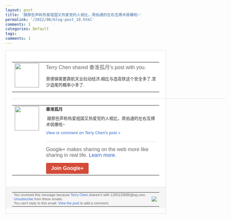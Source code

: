 ```yaml
---
layout: post
title: '跟那些声称热爱祖国又热爱党的人相比，周伯通的左右互搏术弱爆啦~'
permalink: '/2012/06/blog-post_19.html'
comments: 1
categories: Default
tags: 
comments: 1
---
```

<div style="border:solid 1px #dfdfdf;color:#686868;font:13px Arial"><div style="background-color:#fff;padding:20px;"><table cellpadding="0" cellspacing="0"><tr><td style="padding-right:15px;vertical-align:top"><a href="https://plus.google.com/_/notifications/ngemlink?&amp;emid=CNDbhv3k2bACFVR_TAodojAAAA&amp;path=%2F108643996575278738906&amp;dt=1340091261892"><img height="75" src="https://lh3.googleusercontent.com/-KKRGTyJ5Bl0/AAAAAAAAAAI/AAAAAAAAEEY/jllxqER5dCk/s75-c-k-a/photo.jpg" style="border:solid 1px #cccccc;" width="75"/></a></td><td style="width:578px;color:#333;font:13px Arial;vertical-align:top;"><div style="color:#686868;font:16px Arial;;padding-bottom:15px">Terry Chen shared 秦淮孤月's post with you.</div><div style="padding-bottom:10px">景德镇需要靠航天业拉动经济,相比与造高铁<wbr/>这个安全多了,至少追尾的概率小多了.</div></td></tr></table><div style="margin:20px 0;border-bottom:solid 1px #dfdfdf;width:670px;"></div><table cellpadding="0" cellspacing="0"><tr><td style="padding-right:15px;vertical-align:top"><a href="https://plus.google.com/_/notifications/ngemlink?&amp;emid=CNDbhv3k2bACFVR_TAodojAAAA&amp;path=%2F110464474016840158509&amp;dt=1340091261892"><img height="75" src="https://lh5.googleusercontent.com/-S4ub6WvbzPY/AAAAAAAAAAI/AAAAAAAAAdM/jZLSIqMpNWM/s75-c-k-a/photo.jpg" style="border:solid 1px #cccccc;" width="75"/></a></td><td style="width:578px;color:#333;font:13px Arial;vertical-align:top;"><div style="font-weight:bold;padding-bottom:10px">秦淮孤月</div><div style="padding-bottom:10px">&nbsp;跟那些声称热爱祖国又热爱党的人相比，周<wbr/>伯通的左右互搏术弱爆啦~</div><a href="https://plus.google.com/_/notifications/ngemlink?&amp;emid=CNDbhv3k2bACFVR_TAodojAAAA&amp;path=%2F108643996575278738906%2Fposts%2FcT5yM5qBskN%3Fgpinv%3DAMIXal8a9JBGGrsCbdKWdPXpmjpRR5K7u4COLxEweFie_ZZBP2z96D94FEpdF2lD74lH8IJBPC68GCDhWp1sfAuKeh1aX3NQJLEtTN1uArx23guYQ61uCCU&amp;dt=1340091261892" style="color:#3366CC;text-decoration:none;">View or comment on Terry Chen's post »</a><div style="margin-top:20px;border-top:solid 1px #dfdfdf"><div style="padding:15px 0;color:#686868;font:16px Arial;">Google+ makes sharing on the web more like sharing in real life. <a href="http://www.google.com/+/learnmore/" style="color:#3366CC;text-decoration:none;">Learn more</a>.</div><a href="https://plus.google.com/_/notifications/ngemlink?&amp;emid=CNDbhv3k2bACFVR_TAodojAAAA&amp;path=%2F%3Fgpinv%3DAMIXal8a9JBGGrsCbdKWdPXpmjpRR5K7u4COLxEweFie_ZZBP2z96D94FEpdF2lD74lH8IJBPC68GCDhWp1sfAuKeh1aX3NQJLEtTN1uArx23guYQ61uCCU&amp;dt=1340091261892" style="display:inline-block;padding:7px 15px;background-color:#d44b38; color:#fff;font-size:16px; font-weight:bold;border-radius:2px;-webkit-border-radius:2px; -moz-border-radius:2px;border:solid 1px #c43b28; white-space:nowrap;text-decoration:none">Join Google+</a></div></td></tr></table></div><div style="border-top:solid 1px #dfdfdf;padding:0 20px; background-color:#f5f5f5"><table cellpadding="0" cellspacing="0" style="height:50px"><tbody><tr><td style="vertical-align:middle;width:100%; color:#636363;font:11px Arial; line-height:120%">You received this message because <a href="https://plus.google.com/_/notifications/ngemlink?&amp;emid=CNDbhv3k2bACFVR_TAodojAAAA&amp;path=%2F108643996575278738906%3Fgpinv%3DAMIXal8a9JBGGrsCbdKWdPXpmjpRR5K7u4COLxEweFie_ZZBP2z96D94FEpdF2lD74lH8IJBPC68GCDhWp1sfAuKeh1aX3NQJLEtTN1uArx23guYQ61uCCU&amp;dt=1340091261892" style="color:#3366CC;text-decoration:none;">Terry Chen</a> shared it with 1265133686@qq.com. <a href="https://plus.google.com/_/notifications/ngemlink?&amp;emid=CNDbhv3k2bACFVR_TAodojAAAA&amp;path=%2F_%2Fnonplus%2Femailsettings%3Fgpinv%3DAMIXal8a9JBGGrsCbdKWdPXpmjpRR5K7u4COLxEweFie_ZZBP2z96D94FEpdF2lD74lH8IJBPC68GCDhWp1sfAuKeh1aX3NQJLEtTN1uArx23guYQ61uCCU%26est%3DADH5u8UqhB-gEasFuLXn67tbFVwBh-v7URIh9OWpoBLSqG2FJMNhG-a7muxzaLnQMD9UpPJRlrkn9gqBZHlG-SMP6i7-rTmkxCWA2xR2UOcbl7Hg6Wpq1C6VI45gD63Ju1s0rKa5cHy8&amp;dt=1340091261892" style="color:#3366CC;text-decoration:none;">Unsubscribe</a> from these emails.<br/>You can't reply to this email. <a href="https://plus.google.com/_/notifications/ngemlink?&amp;emid=CNDbhv3k2bACFVR_TAodojAAAA&amp;path=%2F108643996575278738906%2Fposts%2FcT5yM5qBskN%3Fgpinv%3DAMIXal8a9JBGGrsCbdKWdPXpmjpRR5K7u4COLxEweFie_ZZBP2z96D94FEpdF2lD74lH8IJBPC68GCDhWp1sfAuKeh1aX3NQJLEtTN1uArx23guYQ61uCCU&amp;dt=1340091261892" style="color:#3366CC;text-decoration:none;">View the post</a> to add a comment.<br/></td><td><img src="https://ssl.gstatic.com/s2/oz/images/notifications/logo/google-plus-6617a72bb36cc548861652780c9e6ff1.png"/></td></tr></tbody></table></div></div>
